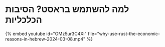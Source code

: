 # למה להשתמש בראסט? הסיבות הכלכליות

{% embed youtube id="OMz5ur3C4XI" file="why-use-rust-the-economic-reasons-in-hebrew-2024-03-08.mp4" %}


